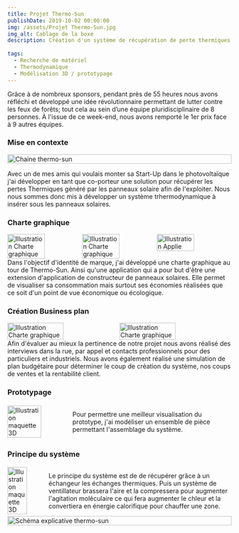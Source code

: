 ```yaml
---
title: Projet Thermo-Sun
publishDate: 2019-10-02 00:00:00
img: /assets/Projet Thermo-Sun.jpg
img_alt: Cablage de la boxe
description: Création d'un système de récupération de perte thermiques sous les panneaux solaires.
  
tags:
  - Recherche de matériel
  - Thermodynamique
  - Modélisation 3D / prototypage 
---
```

Grâce à de nombreux sponsors, pendant près de 55 heures nous avons
réfléchi et développé une idée révolutionnaire permettant de lutter contre
les feux de forêts; tout cela au sein d’une équipe pluridisciplinaire de 8
personnes. À l'issue de ce week-end, nous avons remporté le 1er prix
face à 9 autres équipes.

### Mise en contexte

<div style="display:flex; justify-content:center;">
    <img src="/assets/Chaine-Thermo-Sun.jpg" alt="Chaine thermo-sun" width="100%">
</div>

Avec un de mes amis qui voulais monter sa Start-Up dans le photovoltaïque j'ai développer en tant que co-porteur une solution pour récupérer les pertes Thermiques généré par les panneaux solaire afin de l'exploiter. Nous nous sommes donc mis à développer un système trhermodynamique à insérer sous les panneaux solaires. 


### Charte graphique 

<div style="display:flex; justify-content:center;">
    <img src="/assets/Charte graphique Thermo-Sun 1.jpg" alt="Illustration Charte graphique" width="50%">
    <img src="/assets/Charte graphique Thermo-Sun 2.jpg" alt="Illustration Charte graphique" width="50%">
    <img src="/assets/Charte graphique Thermo-Sun 3.jpg" alt="Illustration Applie" width="50%">
</div>
Dans l'objectif d'identité de marque, j'ai développé une charte graphique au tour de Thermo-Sun. Ainsi qu'une application qui a pour but d'être une extension d'application de constructeur de panneaux solaires. Elle permet de visualiser sa consommation mais surtout ses économies réalisées que ce soit d'un point de vue économique ou écologique.

### Création Business plan

<div style="display:flex; justify-content:center;">
    <img src="/assets/Etude clients thermo-sun.jpg" alt="Illustration Charte graphique" width="50%">
    <img src="/assets/Business thermo-sun.jpg" alt="Illustration Charte graphique" width="50%">
</div>
Afin d'évaluer au mieux la pertinence de notre projet nous avons réalisé des interviews dans la rue, par appel et contacts professionnels pour des particuliers et industriels. Nous avons également réalisé une simulation de plan budgétaire pour déterminer le coup de création du système, nos coups de ventes et la rentabilité client.

### Prototypage 

<div style="display:flex; align-items:center;">
    <img src="/assets/Maquette3D termo-sun.jpg" alt="Illustration maquette 3D" width="60%" style="margin-right:10px;">
    <p style="margin-left:10px;">
    Pour permettre une meilleur visualisation du prototype, j'ai modéliser un ensemble de pièce permettant l'assemblage du système.</p>
</div>

### Principe du système

<div style="display:flex; align-items:center;">
    <img src="/assets/Fonctionement thermo-sun.jpg" alt="Illustration maquette 3D" width="60%" style="margin-right:10px;">
    <p style="margin-left:10px;">
    Le principe du système est de de récupérer grâce à un échangeur les échanges thermiques. Puis un système de ventillateur brassera l'aire et la compressera pour augmenter l'agitation moléculaire ce qui fera augmenter le chleur et la convertiera en énergie calorifique pour chauffer une zone.</p>
</div>

<div style="display:flex; justify-content:center;">
    <img src="/assets/Schéma explicative thermo-sun.jpg" alt="Schéma explicative thermo-sun" width="100%">
</div>